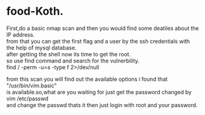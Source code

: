 # food-Koth.
First,do a basic nmap scan and then you would find some deatiles about the IP address.<br/>
from that you can get the first flag and a user by the ssh credentials with the help of mysql database.<br/>
after getting the shell now its time to get the root.<br/>
so use find command and search for the vulnerbility.<br/>
find / -perm -u=s -type f 2>/dev/null<br/>


from this scan you will find out the available options i found that "/usr/bin/vim.basic"<br/>
is available.so,what are you waiting for just get the password changed by<br/>
vim /etc/passwd<br/>
and change the passwd thats it then just login with root and your password.<br/>
